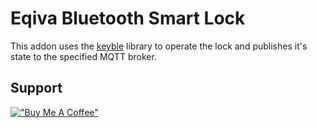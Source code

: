 # Eqiva Bluetooth Smart Lock
This addon uses the [keyble](https://github.com/oyooyo/keyble) library to operate the lock and publishes it's state to the specified MQTT broker.

## Support
[!["Buy Me A Coffee"](https://www.buymeacoffee.com/assets/img/custom_images/orange_img.png)](https://www.buymeacoffee.com/markusmauch)
